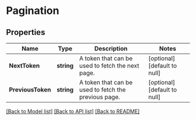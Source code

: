 # Pagination

## Properties
Name | Type | Description | Notes
------------ | ------------- | ------------- | -------------
**NextToken** | **string** | A token that can be used to fetch the next page. | [optional] [default to null]
**PreviousToken** | **string** | A token that can be used to fetch the previous page. | [optional] [default to null]

[[Back to Model list]](../README.md#documentation-for-models) [[Back to API list]](../README.md#documentation-for-api-endpoints) [[Back to README]](../README.md)

